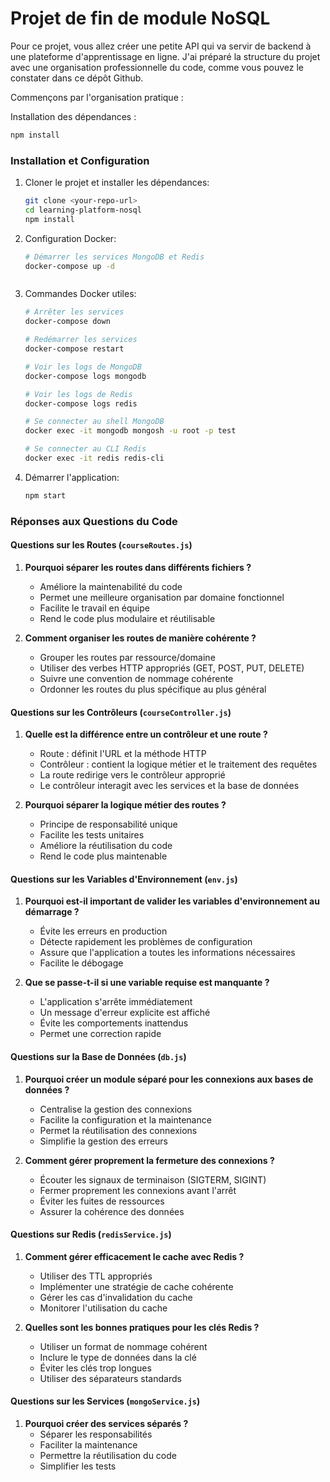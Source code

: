 # Projet de fin de module NoSQL

Pour ce projet, vous allez créer une petite API qui va servir de backend à une plateforme d'apprentissage en ligne. J'ai préparé la structure du projet avec une organisation professionnelle du code, comme vous pouvez le constater dans ce dépôt Github.

Commençons par l'organisation pratique :

Installation des dépendances :
   ```bash
   npm install
   ```

### Installation et Configuration

1. Cloner le projet et installer les dépendances:
   ```bash
   git clone <your-repo-url>
   cd learning-platform-nosql
   npm install
   ```

2. Configuration Docker:
   ```bash
   # Démarrer les services MongoDB et Redis
   docker-compose up -d



3. Commandes Docker utiles:
   ```bash
   # Arrêter les services
   docker-compose down

   # Redémarrer les services
   docker-compose restart

   # Voir les logs de MongoDB
   docker-compose logs mongodb

   # Voir les logs de Redis
   docker-compose logs redis

   # Se connecter au shell MongoDB
   docker exec -it mongodb mongosh -u root -p test

   # Se connecter au CLI Redis
   docker exec -it redis redis-cli
   ```

5. Démarrer l'application:
   ```bash
   npm start
   ```

### Réponses aux Questions du Code

#### Questions sur les Routes (`courseRoutes.js`)
1. **Pourquoi séparer les routes dans différents fichiers ?**
   - Améliore la maintenabilité du code
   - Permet une meilleure organisation par domaine fonctionnel
   - Facilite le travail en équipe
   - Rend le code plus modulaire et réutilisable

2. **Comment organiser les routes de manière cohérente ?**
   - Grouper les routes par ressource/domaine
   - Utiliser des verbes HTTP appropriés (GET, POST, PUT, DELETE)
   - Suivre une convention de nommage cohérente
   - Ordonner les routes du plus spécifique au plus général

#### Questions sur les Contrôleurs (`courseController.js`)
1. **Quelle est la différence entre un contrôleur et une route ?**
   - Route : définit l'URL et la méthode HTTP
   - Contrôleur : contient la logique métier et le traitement des requêtes
   - La route redirige vers le contrôleur approprié
   - Le contrôleur interagit avec les services et la base de données

2. **Pourquoi séparer la logique métier des routes ?**
   - Principe de responsabilité unique
   - Facilite les tests unitaires
   - Améliore la réutilisation du code
   - Rend le code plus maintenable

#### Questions sur les Variables d'Environnement (`env.js`)
1. **Pourquoi est-il important de valider les variables d'environnement au démarrage ?**
   - Évite les erreurs en production
   - Détecte rapidement les problèmes de configuration
   - Assure que l'application a toutes les informations nécessaires
   - Facilite le débogage

2. **Que se passe-t-il si une variable requise est manquante ?**
   - L'application s'arrête immédiatement
   - Un message d'erreur explicite est affiché
   - Évite les comportements inattendus
   - Permet une correction rapide

#### Questions sur la Base de Données (`db.js`)
1. **Pourquoi créer un module séparé pour les connexions aux bases de données ?**
   - Centralise la gestion des connexions
   - Facilite la configuration et la maintenance
   - Permet la réutilisation des connexions
   - Simplifie la gestion des erreurs

2. **Comment gérer proprement la fermeture des connexions ?**
   - Écouter les signaux de terminaison (SIGTERM, SIGINT)
   - Fermer proprement les connexions avant l'arrêt
   - Éviter les fuites de ressources
   - Assurer la cohérence des données

#### Questions sur Redis (`redisService.js`)
1. **Comment gérer efficacement le cache avec Redis ?**
   - Utiliser des TTL appropriés
   - Implémenter une stratégie de cache cohérente
   - Gérer les cas d'invalidation du cache
   - Monitorer l'utilisation du cache

2. **Quelles sont les bonnes pratiques pour les clés Redis ?**
   - Utiliser un format de nommage cohérent
   - Inclure le type de données dans la clé
   - Éviter les clés trop longues
   - Utiliser des séparateurs standards

#### Questions sur les Services (`mongoService.js`)
1. **Pourquoi créer des services séparés ?**
   - Séparer les responsabilités
   - Faciliter la maintenance
   - Permettre la réutilisation du code
   - Simplifier les tests

